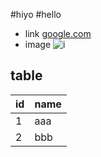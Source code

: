 #hiyo
#hello
* link
[google.com](google.com)
* image
![i](http://finfra.com/f/f.png)
## table
| id | name |
|----|------|
| 1  | aaa  |
| 2  | bbb  |
